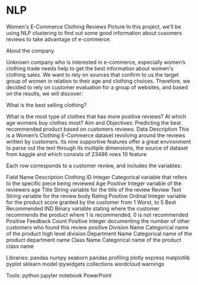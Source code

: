 # NLP

Women's E-Commerce Clothing Reviews
Picture In this project, we'll be using NLP clustering to find out some good information about cusomers reviews to take advantage of e-commerce.

About the company

Unknown company who is interested in e-commerce, especially women’s clothing trade needs help to get the best information about women's clothing sales. We want to rely on sources that confirm to us the target group of women in relation to their age and clothing choices. Therefore, we decided to rely on customer evaluation for a group of websites, and based on the results, we will discover:

What is the best selling clothing?

What is the most type of clothes that has more positive reviews?
At which age womens buy clothes most?
Aim and Objectives:
Predicting the best recommended product based on customers reviews.
Data Description
This is a Women’s Clothing E-Commerce dataset revolving around the reviews written by customers. Its nine supportive features offer a great environment to parse out the text through its multiple dimensions, the source of dataset from kaggle and which consists of
23486 rows
10 feature


Each row corresponds to a customer review, and includes the variables:

Field Name	Description
Clothing ID	Integer Categorical variable that refers to the specific piece being reviewed
Age	Positive Integer variable of the reviewers age
Title	String variable for the title of the review
Review Text	String variable for the review body
Rating	Positive Ordinal Integer variable for the product score granted by the customer from 1 Worst, to 5 Best
Recommended IND	Binary variable stating where the customer recommends the product where 1 is recommended, 0 is not recommended
Positive Feedback Count	Positive Integer documenting the number of other customers who found this review positive
Division Name	Categorical name of the product high level division
Department Name	Categorical name of the product department name
Class Name	Categorical name of the product class name



Libraries:
pandas
numpy
seaborn
pandas profiling
plotly express
matplotlib pyplot
sklearn model
ipywidgets
collections
wordcloud
warnings



Tools:
python
jupyter notebook
PowerPoint
